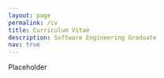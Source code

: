 ```yaml
---
layout: page
permalink: /cv
title: Curriculum Vitae
description: Software Engineering Graduate
nav: true
---
```


Placeholder